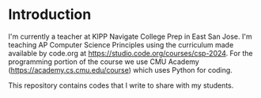 # Introduction

I'm currently a teacher at KIPP Navigate College Prep in East San Jose. I'm teaching AP Computer Science Principles using the curriculum made available by code.org at https://studio.code.org/courses/csp-2024. For the programming portion of the course we use CMU Academy (https://academy.cs.cmu.edu/course) which uses Python for coding.

This repository contains codes that I write to share with my students.

